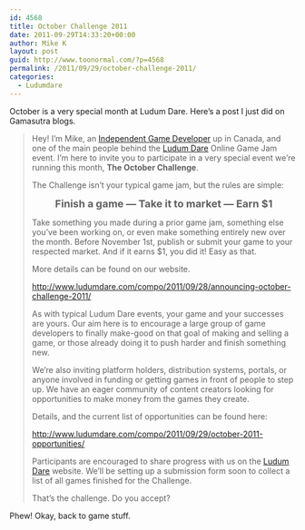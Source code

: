 ```yaml
---
id: 4568
title: October Challenge 2011
date: 2011-09-29T14:33:20+00:00
author: Mike K
layout: post
guid: http://www.toonormal.com/?p=4568
permalink: /2011/09/29/october-challenge-2011/
categories:
  - Ludumdare
---
```

October is a very special month at Ludum Dare. Here&#8217;s a post I just did on Gamasutra blogs.

> Hey! I&#8217;m Mike, an [Independent Game Developer](http://www.sykhronics.com) up in Canada, and one of the main people behind the [Ludum Dare](http://www.ludumdare.com) Online Game Jam event. I&#8217;m here to invite you to participate in a very special event we&#8217;re running this month, **The October Challenge**.
> 
> The Challenge isn&#8217;t your typical game jam, but the rules are simple:
> 
> <p style="text-align: center;">
>   <span style="font-size: large;"><strong>Finish a game &mdash; Take it to market &mdash; Earn $1</strong></span>
> </p>
> 
> Take something you made during a prior game jam, something else you&#8217;ve been working on, or even make something entirely new over the month. Before November 1st, publish or submit your game to your respected market. And if it earns $1, you did it! Easy as that.
> 
> More details can be found on our website.
> 
> <http://www.ludumdare.com/compo/2011/09/28/announcing-october-challenge-2011/>
> 
> As with typical Ludum Dare events, your game and your successes are yours. Our aim here is to encourage a large group of game developers to finally make-good on that goal of making and selling a game, or those already doing it to push harder and finish something new.
> 
> We&#8217;re also inviting platform holders, distribution systems, portals, or anyone involved in funding or getting games in front of people to step up. We have an eager community of content creators looking for opportunities to make money from the games they create.
> 
> Details, and the current list of opportunities can be found here:
> 
> <http://www.ludumdare.com/compo/2011/09/29/october-2011-opportunities/>
> 
> Participants are encouraged to share progress with us on the [Ludum Dare](http://www.ludumdare.com/compo/) website. We&#8217;ll be setting up a submission form soon to collect a list of all games finished for the Challenge.
> 
> That&#8217;s the challenge. Do you accept?

Phew! Okay, back to game stuff.